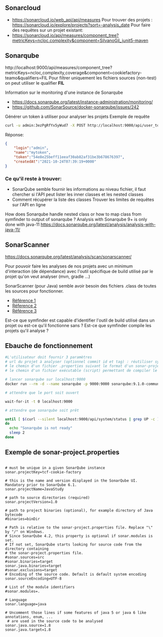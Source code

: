 ## Sonarcloud
- https://sonarcloud.io/web_api/api/measures
Pour trouver des projets : 
https://sonarcloud.io/explore/projects?sort=-analysis_date
Pour faire des requêtes sur un projet existant:
- https://sonarcloud.io/api/measures/component_tree?metricKeys=ncloc,complexity&component=SilvanoGil_junit5-maven

## Sonarqube
http://localhost:9000/api/measures/component_tree?metricKeys=ncloc,complexity,coverage&component=cookiefactory-teamo&qualifiers=FIL
Pour filtrer  uniquement les fichiers sources (non-test) on peut utiliser le qualifier **FIL**

Information sur le monitoring d'une instance de Sonarqube 
- https://docs.sonarqube.org/latest/instance-administration/monitoring/
- https://github.com/SonarSource/docker-sonarqube/issues/242

Générer un token à utiliser pour analyser les projets
Exemple de requête
```sh
curl -u admin:3ezPgRfYx5yWud7 -X POST http://localhost:9000/api/user_tokens/generate?name=mytoken
```
Réponse:
```json
{
    "login":"admin",
    "name":"mytoken",
    "token":"54e8e25beff11eeaf30ab82af31be3b678676397",
    "createdAt":"2021-10-24T07:39:19+0000"
}
```

### Ce qu'il reste à trouver:
- SonarQube semble fournir les informations au niveau fichier, il faut chercher si l'API peut lister les inner classes et les nested classes
- Comment récupérer la liste des classes
Trouver les limites de requêtes sur l'API en ligne

How does Sonarqube handle nested class  or how to map class from symfinder to output of sonarqube ?
Analysis with Sonarqube 9+ is only done with java-11
https://docs.sonarqube.org/latest/analysis/analysis-with-java-11/

## SonarScanner

https://docs.sonarqube.org/latest/analysis/scan/sonarscanner/

Pour pouvoir faire les analyses de nos projets avec un minimum d'interaction (de dépendance) avec  l'outil spécifique de build utilisé par le projet qu'on veut analyser (mvn, gradle ...)

SonarScanner (pour Java) semble avoir besoin des fichiers .class de toutes les sources pour fonctionner. 
- [Référence 1](https://sonarqube.inria.fr/sonarqube/documentation/analysis/languages/java/)
- [Réference 2](https://medium.com/@kirandachiraju/3-steps-to-analyze-source-code-with-sonarqube-by-using-docker-5e6cc5dad3c5)
- [Référence 3](https://stackoverflow.com/questions/38989414/why-sonar-requires-binary-files-sonar-binaries)

Est-ce que symfinder est capable d'identifier l'outil de build utilisé dans un projet ou est-ce qu'il fonctionne sans ?
Est-ce que symfinder compile les projets qu'il analyse ?

## Ebauche de fonctionnement



```sh
#L'utilisateur doit fournir 3 paramètres
# url du projet à analyser (optionnel commit id et tag) : réutiliser symfinder-sources-fetcher
# le chemin d'un fichier .properties suivant le format d'un sonar-project.properties
# le chemin d'un fichier exécutable (script) permettant de compiler le projet à analyser (et qui télécharge les dépendances si nécessaire)

# lancer sonarqube sur localhost:9000
docker run --rm -d --name sonarqube -p 9000:9000 sonarqube:9.1.0-community

# attendre que le port soit ouvert

wait-for-it -t 0 localhost:9000

# attendre que sonarqube soit prêt

until [ $(curl --silent localhost:9000/api/system/status | grep UP -c ) == 1 ]
do
  echo "Sonarqube is not ready"
  sleep 2
done

```



## Exemple de sonar-project.properties

```properties

# must be unique in a given SonarQube instance
sonar.projectKey=tcf-cookie-factory

# this is the name and version displayed in the SonarQube UI. Mandatory prior to SonarQube 6.1.
sonar.projectName=JavaStudy

# path to source directories (required)
sonar.projectVersion=1.0

# path to project binaries (optional), for example directory of Java bytecode
#binaries=binDir

# Path is relative to the sonar-project.properties file. Replace "\" by "/" on Windows.
# Since SonarQube 4.2, this property is optional if sonar.modules is set. 
# If not set, SonarQube starts looking for source code from the directory containing 
# the sonar-project.properties file.
#sonar.sources=src
#sonar.binaries=target
sonar.java.binaries=target
#sonar.exclusions=target
# Encoding of the source code. Default is default system encoding
sonar.sourceEncoding=UTF-8

# List of the module identifiers
#sonar.modules=.

# Language
sonar.language=java

# Uncomment those lines if some features of java 5 or java 6 like annotations, enum, ...
 # are used in the source code to be analysed
sonar.java.source=1.8
sonar.java.target=1.8

```